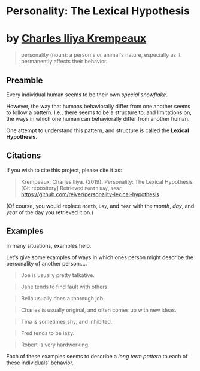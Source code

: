 # Personality: The Lexical Hypothesis
# by [Charles Iliya Krempeaux](http://changelog.ca/)

> personality (noun): a person's or animal's nature, especially as it permanently affects their behavior.

## Preamble

Every individual human seems to be their own _special snowflake_.

However, the way that humans behaviorally differ from one another seems to follow a pattern.
I.e., there seems to be a structure to, and limitations on, the ways in which one human can behaviorally differ from another human.

One attempt to understand this pattern, and structure is called the **Lexical Hypothesis**.

## Citations

If you wish to cite this project, please cite it as:

> Krempeaux, Charles Iliya. (2019). Personality: The Lexical Hypothesis \[Git repository] Retrieved `Month` `Day`, `Year` https://github.com/reiver/personality-lexical-hypothesis

(Of course, you would replace `Month`, `Day`, and `Year` with the _month_, _day_, and _year_ of the day you retrieved it on.)

## Examples

In many situations, examples help.

Let's give some examples of ways in which ones person might describe the personality of another person:….

> Joe is usually pretty talkative.

> Jane tends to find fault with others.

> Bella usually does a thorough job.

> Charles is usually original, and often comes up with new ideas.

> Tina is sometimes shy, and inhibited.

> Fred tends to be lazy.

> Robert is very hardworking.

Each of these examples seems to describe a _long term pattern_ to each of these individuals' behavior.
